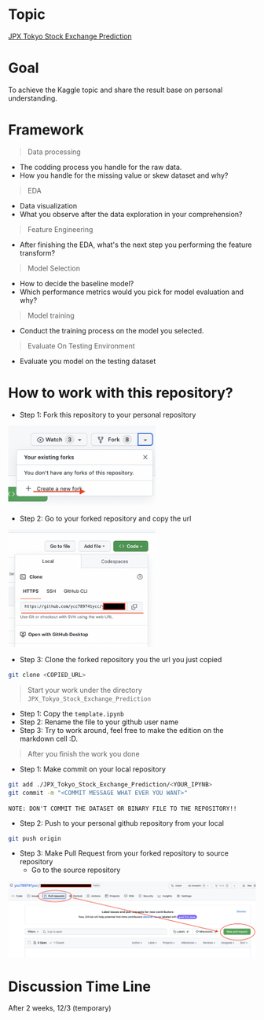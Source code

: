 # Topic
[JPX Tokyo Stock Exchange Prediction](https://www.kaggle.com/competitions/jpx-tokyo-stock-exchange-prediction/data)  

# Goal
To achieve the Kaggle topic and share the result base on personal understanding.  

# Framework
> Data processing
* The codding process you handle for the raw data.
* How you handle for the missing value or skew dataset and why?
> EDA
* Data visualization
* What you observe after the data exploration in your comprehension?
> Feature Engineering
* After finishing the EDA, what's the next step you performing the feature transform?
> Model Selection
* How to decide the baseline model?
* Which performance metrics would you pick for model evaluation and why?
> Model training
* Conduct the training process on the model you selected.
> Evaluate On Testing Environment
* Evaluate you model on the testing dataset

# How to work with this repository?
* Step 1: Fork this repository to your personal repository  
<img src="./images/fork_repo.png" width="300">  
  
* Step 2: Go to your forked repository and copy the url  
<img src="./images/copy_the_url.png" width="300">  
  
* Step 3: Clone the forked repository you the url you just copied  
```bash
git clone <COPIED_URL>
```  
> Start your work under the directory `JPX_Tokyo_Stock_Exchange_Prediction`  
* Step 1: Copy the `template.ipynb`  
* Step 2: Rename the file to your github user name  
* Step 3: Try to work around, feel free to make the edition on the markdown cell :D.  

> After you finish the work you done  
* Step 1: Make commit on your local repository  
```bash
git add ./JPX_Tokyo_Stock_Exchange_Prediction/<YOUR_IPYNB>
git commit -m "<COMMIT MESSAGE WHAT EVER YOU WANT>"
```  
`NOTE: DON'T COMMIT THE DATASET OR BINARY FILE TO THE REPOSITORY!!`  
  
* Step 2: Push to your personal github repository from your local  
```bash
git push origin
```  
* Step 3: Make Pull Request from your forked repository to source repository  
    - Go to the source repository  
<img src="./images/pull_request.png" width="600">  

# Discussion Time Line  
After 2 weeks, 12/3 (temporary)  

